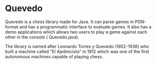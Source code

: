 # Quevedo

Quevedo is a chess library made for Java. It can parse games in PGN-format and has a programmatic interface to evaluate
games. It also has a demo applications which allows two users to play a game against each other in the console (
Quevedo.java).

The library is named after Leonardo Torres y Quevedo (1852-1936) who built a machine called "El Ajedrecista" in 1912
which was one of the first autonomous machines capable of playing chess.
